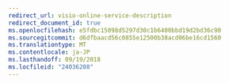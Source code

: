 ```yaml
---
redirect_url: visio-online-service-description
redirect_document_id: true
ms.openlocfilehash: e5fdbc15098d5297d30c1b6400bbd19d2bd36c90
ms.sourcegitcommit: d6dfbaacd56c0855e12500b38acd06be16cd1560
ms.translationtype: MT
ms.contentlocale: ja-JP
ms.lasthandoff: 09/19/2018
ms.locfileid: "24036208"
---
```

